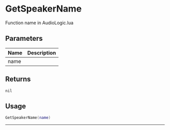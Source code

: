 # GetSpeakerName

Function name in AudioLogic.lua

## Parameters

| Name | Description |
| ---- | ----------- |
| name |             |

## Returns

`nil`

## Usage

```lua
GetSpeakerName(name)
```

---
